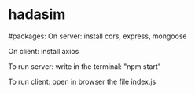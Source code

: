 # hadasim

#packages:
On server:
install cors, express, mongoose

On client:
install axios

To run server:
write in the terminal: "npm start"

To run client:
open in browser the file index.js
